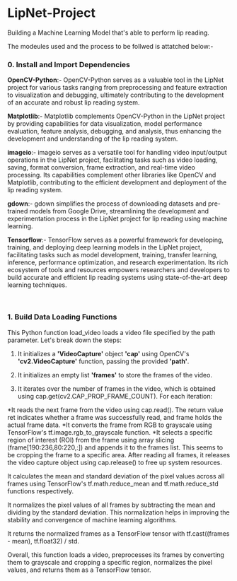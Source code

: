 # LipNet-Project
Building a Machine Learning Model that's able to perform lip reading.

The modeules used and the process to be follwed is attatched below:-

<h3>0. Install and Import Dependencies</h3>

**OpenCV-Python**:-  OpenCV-Python serves as a valuable tool in the LipNet project for various tasks ranging from preprocessing and feature extraction to visualization and debugging, ultimately contributing to the development of an accurate and robust lip reading system.

**Matplotlib**:-   Matplotlib complements OpenCV-Python in the LipNet project by providing capabilities for data visualization, model performance evaluation, feature analysis, debugging, and analysis, thus enhancing the development and understanding of the lip reading system.

**imageio**:- imageio serves as a versatile tool for handling video input/output operations in the LipNet project, facilitating tasks such as video loading, saving, format conversion, frame extraction, and real-time video processing. Its capabilities complement other libraries like OpenCV and Matplotlib, contributing to the efficient development and deployment of the lip reading system.

**gdown**:-  gdown simplifies the process of downloading datasets and pre-trained models from Google Drive, streamlining the development and experimentation process in the LipNet project for lip reading using machine learning.

**Tensorflow**:- TensorFlow serves as a powerful framework for developing, training, and deploying deep learning models in the LipNet project, facilitating tasks such as model development, training, transfer learning, inference, performance optimization, and research experimentation. Its rich ecosystem of tools and resources empowers researchers and developers to build accurate and efficient lip reading systems using state-of-the-art deep learning techniques.

<br>
<h3>1. Build Data Loading Functions</h3>
This Python function load_video loads a video file specified by the path parameter. Let's break down the steps:

1. It initializes a **'VideoCapture'** object **'cap'** using OpenCV's **'cv2.VideoCapture'** function, passing the provided **'path'**.

2. It initializes an empty list **'frames'** to store the frames of the video.

3. It iterates over the number of frames in the video, which is obtained using cap.get(cv2.CAP_PROP_FRAME_COUNT). For each iteration:

*It reads the next frame from the video using cap.read(). The return value ret indicates whether a frame was successfully read, and frame holds the actual frame data.
*It converts the frame from RGB to grayscale using TensorFlow's tf.image.rgb_to_grayscale function.
*It selects a specific region of interest (ROI) from the frame using array slicing (frame[190:236,80:220,:]) and appends it to the frames list. This seems to be cropping the frame to a specific area.
After reading all frames, it releases the video capture object using cap.release() to free up system resources.

It calculates the mean and standard deviation of the pixel values across all frames using TensorFlow's tf.math.reduce_mean and tf.math.reduce_std functions respectively.

It normalizes the pixel values of all frames by subtracting the mean and dividing by the standard deviation. This normalization helps in improving the stability and convergence of machine learning algorithms.

It returns the normalized frames as a TensorFlow tensor with tf.cast((frames - mean), tf.float32) / std.

Overall, this function loads a video, preprocesses its frames by converting them to grayscale and cropping a specific region, normalizes the pixel values, and returns them as a TensorFlow tensor. 
